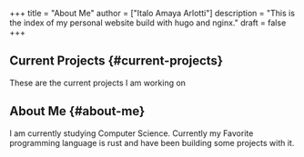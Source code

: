 +++
title = "About Me"
author = ["Italo Amaya Arlotti"]
description = "This is the index of my personal website build with hugo and nginx."
draft = false
+++

## Current Projects {#current-projects}

These are the current projects I am working on


## About Me {#about-me}

I am currently studying Computer Science. Currently my Favorite programming language is rust and have been building some projects with it.
